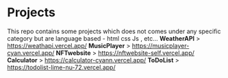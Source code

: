 # Projects
This repo contains some projects which does not comes under any specific category but are language based - html css Js , etc...
**WeatherAPI** > https://weathapi.vercel.app/
**MusicPlayer** > https://musicplayer-cyan.vercel.app/
**NFTwebsite** > https://nftwebsite-self.vercel.app/
**Calculator** > https://calculator-cyann.vercel.app/
**ToDoList** > https://todolist-lime-nu-72.vercel.app/
